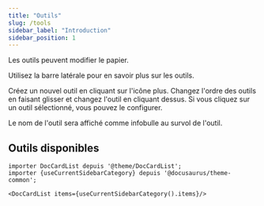 ```yaml
---
title: "Outils"
slug: /tools
sidebar_label: "Introduction"
sidebar_position: 1
---
```



Les outils peuvent modifier le papier.

Utilisez la barre latérale pour en savoir plus sur les outils.

Créez un nouvel outil en cliquant sur l'icône plus. Changez l'ordre des outils en faisant glisser et changez l'outil en cliquant dessus. Si vous cliquez sur un outil sélectionné, vous pouvez le configurer.

Le nom de l'outil sera affiché comme infobulle au survol de l'outil.

## Outils disponibles

```mdx-code-block
importer DocCardList depuis '@theme/DocCardList';
importer {useCurrentSidebarCategory} depuis '@docusaurus/theme-common';

<DocCardList items={useCurrentSidebarCategory().items}/>
```
